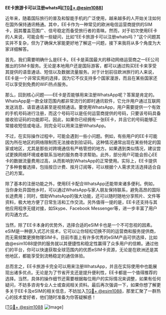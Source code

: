 **EE卡旅游卡可以注册whats吗[[TG💪+ @esim1088](https://t.me/s/esim1088)]**

近年来，随着国际旅行的普及和智能手机的广泛使用，越来越多的人开始关注如何在国外保持通讯畅通。其中，EE卡作为一种常见的欧洲电信运营商提供的SIM卡，因其覆盖范围广、信号稳定而备受旅行者的青睐。然而，对于初次使用EE卡的人来说，可能会有一些疑问，比如“EE卡旅游卡可以注册whats吗？”这个问题其实并不复杂，但为了确保大家能更好地了解这一问题，接下来我将从多个角度为大家详细解答。

首先，我们需要明确什么是EE卡。EE卡是英国最大的移动网络运营商之一EE公司推出的SIM卡服务。无论是本地用户还是国际游客，都可以通过购买EE卡来享受其提供的语音通话、短信以及数据流量服务。对于计划前往欧洲旅行的人来说，EE卡是一个非常实用的选择，因为它不仅支持多个国家漫游，而且在某些国家还可以享受到免费的WiFi热点服务。

那么，回到核心问题——EE卡是否能够用来注册WhatsApp呢？答案是肯定的。WhatsApp是一款全球范围内都非常流行的即时通讯软件，它允许用户通过互联网发送消息、语音通话甚至是视频通话。要使用WhatsApp，用户需要提供一个有效的手机号码进行注册，而这个号码可以是任何运营商提供的号码，只要该号码具备接收验证码的功能即可。因此，如果你已经拥有一张EE卡，并且它的号码能够正常接收短信或电话，则完全可以用来注册WhatsApp。

不过，在实际操作过程中，可能会遇到一些小问题。例如，有些用户的EE卡可能因为所在地区的网络限制而无法接收到验证码。这种情况通常出现在某些特定的国家或地区，尤其是那些对跨境通信有严格管控的地方。如果遇到类似情况，建议尝试更换网络环境或者联系当地的服务商寻求帮助。此外，部分用户可能会担心EE卡的数据流量费用过高，从而影响到WhatsApp的正常使用。实际上，EE卡提供了多种套餐选择，包括按日计费、按月订阅等，可以根据个人需求灵活选择适合自己的方案。

除了基本的注册功能之外，使用EE卡配合WhatsApp还能带来诸多便利。例如，当你身处异国他乡时，可以通过WhatsApp与家人朋友保持联系，避免高昂的国际长途费用；同时，借助WhatsApp的强大功能，还可以随时随地分享照片、文件等资料，极大地方便了日常生活和工作交流。另外值得一提的是，EE卡还支持与其他应用程序无缝对接，如Skype、Facebook Messenger等，进一步丰富了用户的沟通方式。

当然，除了EE卡本身的优势外，选择合适的eSIM卡也是一个不可忽视的因素。eSIM是一种嵌入式芯片技术，它可以让你轻松切换不同的运营商和服务提供商，而无需频繁更换物理SIM卡。目前市面上有许多优秀的eSIM产品可供选择，比如由@esim1088提供的服务就以其便捷性和稳定性赢得了众多用户的信赖。通过他们的平台，你可以快速获取全球范围内的优质eSIM卡资源，无论是在欧洲还是其他地区，都能享受到流畅稳定的通信体验。

总而言之，EE卡旅游卡完全可以用来注册WhatsApp，并且在实际使用中也能展现出诸多优点。无论是为了节省开支还是提升便利性，EE卡都是一个值得推荐的选择。当然，具体的操作细节还需要根据每位用户的实际情况来调整，如果有任何疑问，不妨多咨询专业人士或查阅相关资料。最后再次强调一下，如果你想了解更多关于EE卡及eSIM的相关信息，不妨加入[TG💪+ @esim1088](https://t.me/s/esim1088)，那里汇聚了一群热心的技术爱好者，他们随时准备为你答疑解惑！

[[TG💪+ @esim1088](https://t.me/s/esim1088) ![Image](https://i.postimg.cc/4NQfJmqS/Snipaste-2025-05-13-00-14-12.png)]